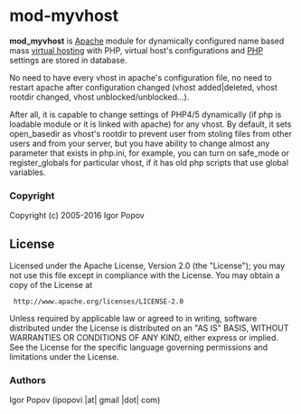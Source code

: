 # mod-myvhost
**mod\_myvhost** is [Apache](http://httpd.apache.org/) module for dynamically configured name based mass [virtual hosting](http://en.wikipedia.org/wiki/Virtual_hosting) with PHP, virtual host's configurations and [PHP](http://php.net/) settings are stored in database.

No need to have every vhost in apache's configuration file, no need to restart apache after configuration changed (vhost added|deleted, vhost rootdir changed, vhost unblocked/unblocked...).

After all, it is capable to change settings of PHP4/5 dynamically (if php is loadable module or it is linked with apache) for any vhost. By default, it sets open\_basedir as vhost's rootdir to prevent user from stoling files from other users and from your server, but you have ability to change almost any parameter that exists in php.ini, for example, you can turn on safe\_mode or register\_globals for particular vhost, if it has old php scripts that use global variables.

### Copyright

  Copyright (c) 2005-2016 Igor Popov

License
-------
   Licensed under the Apache License, Version 2.0 (the "License");
   you may not use this file except in compliance with the License.
   You may obtain a copy of the License at

     http://www.apache.org/licenses/LICENSE-2.0

   Unless required by applicable law or agreed to in writing, software
   distributed under the License is distributed on an "AS IS" BASIS,
   WITHOUT WARRANTIES OR CONDITIONS OF ANY KIND, either express or implied.
   See the License for the specific language governing permissions and
   limitations under the License.

### Authors

  Igor Popov
  (ipopovi |at| gmail |dot| com)
